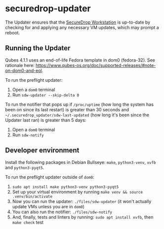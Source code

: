 # securedrop-updater

The Updater ensures that the [SecureDrop Workstation](https://github.com/freedomofpress/securedrop-workstation/) is up-to-date by checking for and applying any necessary VM updates, which may prompt a reboot.

## Running the Updater

Qubes 4.1.1 uses an end-of-life Fedora template in dom0 (fedora-32). See rationale here: https://www.qubes-os.org/doc/supported-releases/#note-on-dom0-and-eol.

To run the preflight updater:
1. Open a `dom0` terminal
2. Run `sdw-updater --skip-delta 0`

To run the notifier that pops up if `/proc/uptime` (how long the system has been on since its last restart) is greater than 30 seconds and `~/.securedrop_updater/sdw-last-updated` (how long it's been since the Updater last ran) is greater than 5 days:
1. Open a `dom0` terminal
2. Run `sdw-notify`

## Developer environment

Install the following packages in Debian Bullseye: `make`, `python3-venv`, `xvfb` and `python3-pyqt5`.

To run the preflight updater outside of `dom0`:

1. `sudo apt install make python3-venv python3-pyqt5`
2. Set up your virtual environment by running `make venv && source .venv/bin/activate`
3. Now you can run the updater: `./files/sdw-updater` (it won't actually update VMs unless you are in `dom0`)
4. You can also run the notifier: `./files/sdw-notify`
5. And, finally, tests and linters by running: `sudo apt install xvfb`, then `make check`
test
